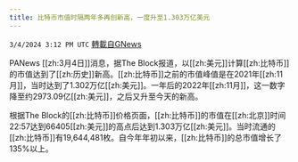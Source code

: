 ```yaml
---
title: 比特币市值时隔两年多再创新高，一度升至1.303万亿美元
---
```

`3/4/2024 3:12 PM UTC` [轉載自GNews](https://gnews.org/articles/2364104)

PANews [[zh:3月4日]]消息，据The Block报道，以[[zh:美元]]计算[[zh:比特币]]的市值达到了[[zh:历史]]新高。[[zh:比特币]]之前的市值峰值是在2021年[[zh:11月]]，当时达到了1.302万亿[[zh:美元]]。一年后的2022年[[zh:11月]]，这一数字降至约2973.09亿[[zh:美元]]，之后又升至今天的新高。

根据The Block的[[zh:比特币]]价格页面，[[zh:比特币]]的市值在[[zh:北京]]时间22:57达到66405[[zh:美元]]的高点后达到1.303万亿[[zh:美元]]。当时流通的[[zh:比特币]]有19,644,481枚。自今年年初以来，[[zh:比特币]]的总市值增长了135%以上。
